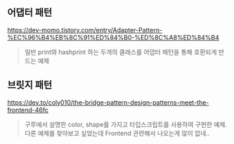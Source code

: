 ## 어댑터 패턴

https://dev-momo.tistory.com/entry/Adapter-Pattern-%EC%96%B4%EB%8C%91%ED%84%B0-%ED%8C%A8%ED%84%B4

> 일반 print와 hashprint 하는 두개의 클래스를 어댑터 패턴을 통해 호환되게 만드는 예제

## 브릿지 패턴

https://dev.to/coly010/the-bridge-pattern-design-patterns-meet-the-frontend-46fc

> 구루에서 설명한 color, shape를 가지고 타입스크립트를 사용하여 구현한 예제. 다른 예제를 찾아보고 싶었는데 Frontend 관련해서 나오는게 많이 없네..
